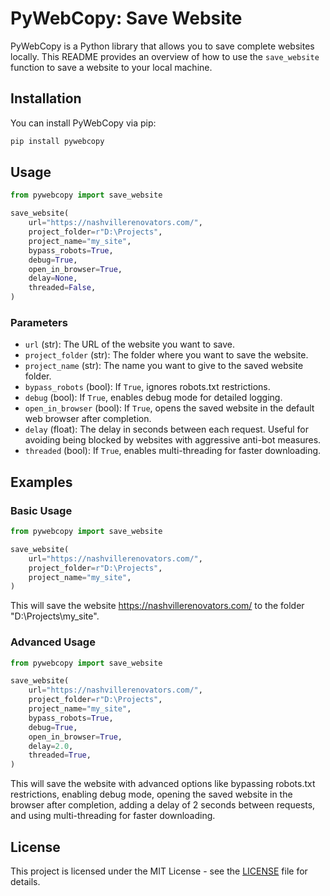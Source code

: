 # PyWebCopy: Save Website

PyWebCopy is a Python library that allows you to save complete websites locally. This README provides an overview of how to use the `save_website` function to save a website to your local machine.

## Installation

You can install PyWebCopy via pip:

```bash
pip install pywebcopy
```

## Usage

```python
from pywebcopy import save_website

save_website(
    url="https://nashvillerenovators.com/",
    project_folder=r"D:\Projects",
    project_name="my_site",
    bypass_robots=True,
    debug=True,
    open_in_browser=True,
    delay=None,
    threaded=False,
)
```

### Parameters

- `url` (str): The URL of the website you want to save.
- `project_folder` (str): The folder where you want to save the website.
- `project_name` (str): The name you want to give to the saved website folder.
- `bypass_robots` (bool): If `True`, ignores robots.txt restrictions.
- `debug` (bool): If `True`, enables debug mode for detailed logging.
- `open_in_browser` (bool): If `True`, opens the saved website in the default web browser after completion.
- `delay` (float): The delay in seconds between each request. Useful for avoiding being blocked by websites with aggressive anti-bot measures.
- `threaded` (bool): If `True`, enables multi-threading for faster downloading.

## Examples

### Basic Usage

```python
from pywebcopy import save_website

save_website(
    url="https://nashvillerenovators.com/",
    project_folder=r"D:\Projects",
    project_name="my_site",
)
```

This will save the website https://nashvillerenovators.com/ to the folder "D:\Projects\my_site".

### Advanced Usage

```python
from pywebcopy import save_website

save_website(
    url="https://nashvillerenovators.com/",
    project_folder=r"D:\Projects",
    project_name="my_site",
    bypass_robots=True,
    debug=True,
    open_in_browser=True,
    delay=2.0,
    threaded=True,
)
```

This will save the website with advanced options like bypassing robots.txt restrictions, enabling debug mode, opening the saved website in the browser after completion, adding a delay of 2 seconds between requests, and using multi-threading for faster downloading.

## License

This project is licensed under the MIT License - see the [LICENSE](LICENSE) file for details.
